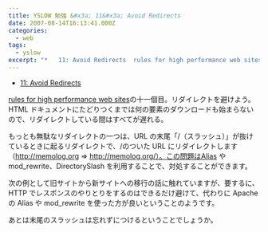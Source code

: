 ```yaml
---
title: YSLOW 勉強 &#x3a; 11&#x3a; Avoid Redirects
date: 2007-08-14T16:13:41.000Z
categories:
  - web
tags:
  - yslow
excerpt: "*   11: Avoid Redirects  rules for high performance web sitesの十一個目。リダイレクトを避けよう。HTMLドキュメントにたどりつくまでは何の要素のダウンロードも始まらないので、リダイレクトしている間はすべてが遅れる。"
---
```


- [11: Avoid Redirects](http://developer.yahoo.com/performance/rules.html#redirects)

[rules for high performance web sites](http://developer.yahoo.com/performance/rules.html)の十一個目。リダイレクトを避けよう。HTML ドキュメントにたどりつくまでは何の要素のダウンロードも始まらないので、リダイレクトしている間はすべてが遅れる。

もっとも無駄なリダイレクトの一つは、URL の末尾「/（スラッシュ）」が抜けているときに起るリダイレクトで、/のついた URL にリダイレクトします（http://memolog.org => http://memolog.org/）。この問題はAlias や mod_rewrite、DirectorySlash を利用することで、対処することができます。

次の例として旧サイトから新サイトへの移行の話に触れていますが、要するに、HTTP でレスポンスのやりとりをするのはできるだけ避けて、代わりに Apache の Alias や mod_rewrite を使った方が良いということのようです。

あとは末尾のスラッシュは忘れずにつけるということでしょうか。
